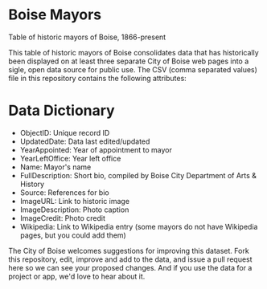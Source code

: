 # Boise Mayors
Table of historic mayors of Boise, 1866-present

This table of historic mayors of Boise consolidates data that has historically been displayed on at least three separate City of Boise web pages into a sigle, open data source for public use. The CSV (comma separated values) file in this repository contains the following attributes:

# Data Dictionary
- ObjectID: Unique record ID
- UpdatedDate: Data last edited/updated
- YearAppointed: Year of appointment to mayor
- YearLeftOffice: Year left office
- Name: Mayor's name
- FullDescription: Short bio, compiled by Boise City Department of Arts & History 
- Source: References for bio
- ImageURL: Link to historic image
- ImageDescription: Photo caption
- ImageCredit: Photo credit
- Wikipedia: Link to Wikipedia entry (some mayors do not have Wikipedia pages, but you could add them)

The City of Boise welcomes suggestions for improving this dataset. Fork this repository, edit, improve and add to the data, and issue a pull request here so we can see your proposed changes. And if you use the data for a project or app, we'd love to hear about it.

